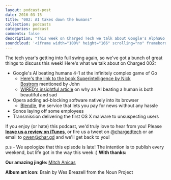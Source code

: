 ```yaml
---
layout: podcast-post
date: 2016-03-15
title: "002: AI takes down the humans"
collection: podcasts
categories: podcast
comments: false
description: "This week on Charged Tech we talk about Google's AlphaGo beating humans 4-1 at the infinitely complex game of Go and what that means for us, Opera adding adblock into its browser, the first app that snuck malware onto OS X and Sonos' huge layoffs."
soundcloud: '<iframe width="100%" height="166" scrolling="no" frameborder="no" src="https://w.soundcloud.com/player/?url=https%3A//api.soundcloud.com/tracks/284554310&amp;color=ff5500&amp;auto_play=false&amp;hide_related=false&amp;show_comments=true&amp;show_user=true&amp;show_reposts=false"></iframe>'
---
```

The tech year's getting into full swing again, so we've got a bunch of great things to discuss this week! Here's what we talk about on Charged 002:

<ul>
  <li>Google's AI beating humans 4-1 at the infinitely complex game of Go
<ul>
  <li><a href="http://www.amazon.com/gp/product/B00LOOCGB2/ref=dp-kindle-redirect?ie=UTF8&amp;btkr=1">Here's the link to the book Superintelligence by Nick Bostrom</a> mentioned by John</li>
  <li><a href="http://www.wired.com/2016/03/sadness-beauty-watching-googles-ai-play-go/">WIRED's insightful article</a> on why an AI beating a human is both beautiful and sad</li>
</ul>
</li>
  <li>Opera adding ad-blocking software natively into its browser
<ul>
  <li><a href="https://launch.blendle.com/">Blendle</a>, the service that lets you pay for news without any hassle</li>
</ul>
</li>
  <li>Sonos laying off some employees</li>
  <li>Transmission delivering the first OS X malware to unsuspecting users</li>
</ul>

If you enjoy (or hate) this podcast, we'd truly love to hear from you! Please <strong><a href="https://itunes.apple.com/nz/podcast/charged-tech-podcast/id1090693983">leave us a review on iTunes</a></strong>, or fire us a tweet on <a href="http://twitter.com/chargedtech">@chargedtech</a> or an email to <a href="mailto:owen@char.gd">owen@char.gd</a> and we'll get back to you!

p.s - We apologize that this episode is late! The intention is to publish every weekend, but life got in the way this week :)
<strong>With thanks:</strong>

<strong>Our amazing jingle: </strong><a href="http://thisismit.ch/">Mitch Anicas</a>

<strong>Album art icon:</strong> Brain by Wes Breazell from the Noun Project